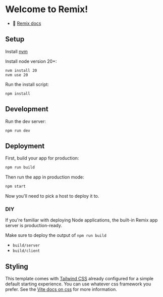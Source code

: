 # Welcome to Remix!

- 📖 [Remix docs](https://remix.run/docs)

## Setup

Install [nvm](https://github.com/nvm-sh/nvm?tab=readme-ov-file#installing-and-updating)

Install node version 20+:

```shellscript
nvm install 20
nvm use 20
```

Run the install script:

```shellscript
npm install
```

## Development

Run the dev server:

```shellscript
npm run dev
```

## Deployment

First, build your app for production:

```sh
npm run build
```

Then run the app in production mode:

```sh
npm start
```

Now you'll need to pick a host to deploy it to.

### DIY

If you're familiar with deploying Node applications, the built-in Remix app server is production-ready.

Make sure to deploy the output of `npm run build`

- `build/server`
- `build/client`

## Styling

This template comes with [Tailwind CSS](https://tailwindcss.com/) already configured for a simple default starting experience. You can use whatever css framework you prefer. See the [Vite docs on css](https://vitejs.dev/guide/features.html#css) for more information.
